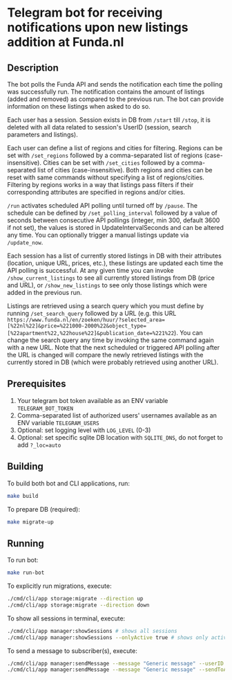 # Telegram bot for receiving notifications upon new listings addition at Funda.nl

## Description

The bot polls the Funda API and sends the notification each time the polling was successfully run. The notification
contains the amount of listings (added and removed) as compared to the previous run. The bot can provide information on
these listings when asked to do so.

Each user has a session. Session exists in DB from `/start` till `/stop`, it is deleted with all data related to
session's UserID (session, search parameters and listings).

Each user can define a list of regions and cities for filtering. Regions can be set with `/set_regions` followed by a
comma-separated list of regions (case-insensitive). Cities can be set with `/set_cities` followed by a comma-separated
list of cities (case-insensitive). Both regions and cities can be reset with same commands without specifying a list of
regions/cities. Filtering by regions works in a way that listings pass filters if their corresponding attributes are
specified in regions and/or cities.

`/run` activates scheduled API polling until turned off by `/pause`. The schedule can be defined by `/set_polling_interval`
followed by a value of seconds between consecutive API pollings (integer, min 300, default 3600 if not set), the values
is stored in UpdateIntervalSeconds and can be altered any time. You can optionally trigger a manual listings update via
`/update_now`.

Each session has a list of currently stored listings in DB with their attributes (location, unique URL, prices, etc.),
these listings are updated each time the API polling is successful. At any given time you can invoke `/show_current_listings`
to see all currently stored listings from DB (price and URL), or `/show_new_listings` to see only those listings which
were added in the previous run.

Listings are retrieved using a search query which you must define by running `/set_search_query` followed by a URL (e.g.
this URL `https://www.funda.nl/en/zoeken/huur/?selected_area=[%22nl%22]&price=%221000-2000%22&object_type=[%22apartment%22,%22house%22]&publication_date=%221%22`).
You can change the search query any time by invoking the same command again with a new URL. Note that the next scheduled
or triggered API polling after the URL is changed will compare the newly retrieved listings with the currently stored in
DB (which were probably retrieved using another URL).


## Prerequisites

1. Your telegram bot token available as an ENV variable `TELEGRAM_BOT_TOKEN`
2. Comma-separated list of authorized users' usernames available as an ENV variable `TELEGRAM_USERS`
3. Optional: set logging level with `LOG_LEVEL` (0-3) 
4. Optional: set specific sqlite DB location with `SQLITE_DNS`, do not forget to add `?_loc=auto`

## Building

To build both bot and CLI applications, run:
```bash
make build
```

To prepare DB (required):
```bash
make migrate-up
```
## Running

To run bot:
```bash
make run-bot
```

To explicitly run migrations, execute:
```bash
./cmd/cli/app storage:migrate --direction up
./cmd/cli/app storage:migrate --direction down
```

To show all sessions in terminal, execute:
```bash
./cmd/cli/app manager:showSessions # shows all sessions
./cmd/cli/app manager:showSessions --onlyActive true # shows only active sessions 
```

To send a message to subscriber(s), execute:
```bash
./cmd/cli/app manager:sendMessage --message "Generic message" --userID genericUserName --chatID 0 # sends message to one user
./cmd/cli/app manager:sendMessage --message "Generic message" --sendToAll true # sends message to all user with active sessions
```